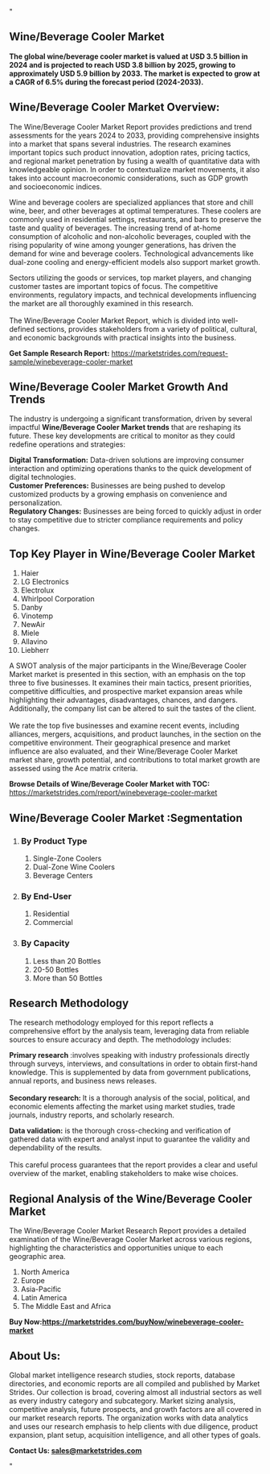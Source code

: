 <p>"</p>
<h2>Wine/Beverage Cooler Market</h2>
<p><strong>The global wine/beverage cooler market is valued at USD 3.5 billion in 2024 and is projected to reach USD 3.8 billion by 2025, growing to approximately USD 5.9 billion by 2033. The market is expected to grow at a CAGR of 6.5% during the forecast period (2024-2033).</strong></p>
<h2>Wine/Beverage Cooler Market Overview:</h2>
<p>The Wine/Beverage Cooler Market Report provides predictions and trend assessments for the years 2024 to 2033, providing comprehensive insights into a market that spans several industries. The research examines important topics such product innovation, adoption rates, pricing tactics, and regional market penetration by fusing a wealth of quantitative data with knowledgeable opinion. In order to contextualize market movements, it also takes into account macroeconomic considerations, such as GDP growth and socioeconomic indices.</p>
<p>Wine and beverage coolers are specialized appliances that store and chill wine, beer, and other beverages at optimal temperatures. These coolers are commonly used in residential settings, restaurants, and bars to preserve the taste and quality of beverages. The increasing trend of at-home consumption of alcoholic and non-alcoholic beverages, coupled with the rising popularity of wine among younger generations, has driven the demand for wine and beverage coolers. Technological advancements like dual-zone cooling and energy-efficient models also support market growth.</p>
<p>Sectors utilizing the goods or services, top market players, and changing customer tastes are important topics of focus. The competitive environments, regulatory impacts, and technical developments influencing the market are all thoroughly examined in this research. <br /> <br />The Wine/Beverage Cooler Market Report, which is divided into well-defined sections, provides stakeholders from a variety of political, cultural, and economic backgrounds with practical insights into the business.</p>
<p><strong>Get Sample Research Report:</strong> <a href="https://marketstrides.com/request-sample/winebeverage-cooler-market">https://marketstrides.com/request-sample/winebeverage-cooler-market</a></p>
<h2>Wine/Beverage Cooler Market Growth And Trends</h2>
<p>The industry is undergoing a significant transformation, driven by several impactful <strong>Wine/Beverage Cooler Market trends</strong> that are reshaping its future. These key developments are critical to monitor as they could redefine operations and strategies:</p>
<p><strong>Digital Transformation:</strong> Data-driven solutions are improving consumer interaction and optimizing operations thanks to the quick development of digital technologies. <br /><strong>Customer Preferences:</strong> Businesses are being pushed to develop customized products by a growing emphasis on convenience and personalization. <br /><strong>Regulatory Changes:</strong> Businesses are being forced to quickly adjust in order to stay competitive due to stricter compliance requirements and policy changes.</p>
<h2>Top Key Player in Wine/Beverage Cooler Market</h2>
<ol>
<li>Haier</li>
<li>LG Electronics</li>
<li>Electrolux</li>
<li>Whirlpool Corporation</li>
<li>Danby</li>
<li>Vinotemp</li>
<li>NewAir</li>
<li>Miele</li>
<li>Allavino</li>
<li>Liebherr</li>
</ol>
<p>A SWOT analysis of the major participants in the Wine/Beverage Cooler Market market is presented in this section, with an emphasis on the top three to five businesses. It examines their main tactics, present priorities, competitive difficulties, and prospective market expansion areas while highlighting their advantages, disadvantages, chances, and dangers. Additionally, the company list can be altered to suit the tastes of the client. <br /> <br />We rate the top five businesses and examine recent events, including alliances, mergers, acquisitions, and product launches, in the section on the competitive environment. Their geographical presence and market influence are also evaluated, and their Wine/Beverage Cooler Market market share, growth potential, and contributions to total market growth are assessed using the Ace matrix criteria.</p>
<p><strong>Browse Details of Wine/Beverage Cooler Market with TOC:</strong> <a href="https://marketstrides.com/report/winebeverage-cooler-market">https://marketstrides.com/report/winebeverage-cooler-market</a></p>
<h2>Wine/Beverage Cooler Market :Segmentation</h2>
<ol>
<li>
<h3>By Product Type</h3>
<ol>
<li>Single-Zone Coolers</li>
<li>Dual-Zone Wine Coolers</li>
<li>Beverage Centers</li>
</ol>
</li>
<li>
<h3>By End-User</h3>
<ol>
<li>Residential</li>
<li>Commercial</li>
</ol>
</li>
<li>
<h3>By Capacity</h3>
<ol>
<li>Less than 20 Bottles</li>
<li>20-50 Bottles</li>
<li>More than 50 Bottles</li>
</ol>
</li>
</ol>
<h2>Research Methodology</h2>
<p>The research methodology employed for this report reflects a comprehensive effort by the analysis team, leveraging data from reliable sources to ensure accuracy and depth. The methodology includes:</p>
<p><strong>Primary research</strong> :involves speaking with industry professionals directly through surveys, interviews, and consultations in order to obtain first-hand knowledge. This is supplemented by data from government publications, annual reports, and business news releases. <br /> <br /><strong>Secondary research: </strong>It is a thorough analysis of the social, political, and economic elements affecting the market using market studies, trade journals, industry reports, and scholarly research.</p>
<p><strong>Data validation:</strong> is the thorough cross-checking and verification of gathered data with expert and analyst input to guarantee the validity and dependability of the results. <br /> <br />This careful process guarantees that the report provides a clear and useful overview of the market, enabling stakeholders to make wise choices.</p>
<h2>Regional Analysis of the Wine/Beverage Cooler Market</h2>
<p>The Wine/Beverage Cooler Market Research Report provides a detailed examination of the Wine/Beverage Cooler Market across various regions, highlighting the characteristics and opportunities unique to each geographic area.</p>
<ol>
<li>North America</li>
<li>Europe</li>
<li>Asia-Pacific</li>
<li>Latin America</li>
<li>The Middle East and Africa</li>
</ol>
<p><strong>Buy Now:<a href="https://marketstrides.com/buyNow/winebeverage-cooler-market?price=single_price">https://marketstrides.com/buyNow/winebeverage-cooler-market</a></strong></p>
<h2>About Us:</h2>
<p>Global market intelligence research studies, stock reports, database directories, and economic reports are all compiled and published by Market Strides. Our collection is broad, covering almost all industrial sectors as well as every industry category and subcategory. Market sizing analysis, competitive analysis, future prospects, and growth factors are all covered in our market research reports. The organization works with data analytics and uses our research emphasis to help clients with due diligence, product expansion, plant setup, acquisition intelligence, and all other types of goals.</p>
<p><strong>Contact Us: <a href="mailto:sales@marketstrides.com">sales@marketstrides.com</a></strong></p>
<p>"</p>
